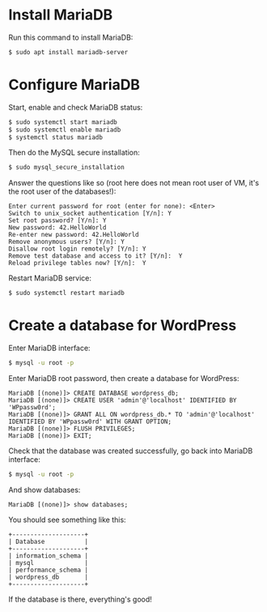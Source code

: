 # Install MariaDB

Run this command to install MariaDB:

```bash
$ sudo apt install mariadb-server
```

# Configure MariaDB

Start, enable and check MariaDB status:

```bash
$ sudo systemctl start mariadb
$ sudo systemctl enable mariadb
$ systemctl status mariadb
```

Then do the MySQL secure installation:

```bash
$ sudo mysql_secure_installation
```

Answer the questions like so (root here does not mean root user of VM, it's the root user of the databases!):
```
Enter current password for root (enter for none): <Enter>
Switch to unix_socket authentication [Y/n]: Y
Set root password? [Y/n]: Y
New password: 42.HelloWorld
Re-enter new password: 42.HelloWorld
Remove anonymous users? [Y/n]: Y
Disallow root login remotely? [Y/n]: Y
Remove test database and access to it? [Y/n]:  Y
Reload privilege tables now? [Y/n]:  Y
```

Restart MariaDB service:

```bash
$ sudo systemctl restart mariadb
```

# Create a database for WordPress

Enter MariaDB interface:

```bash
$ mysql -u root -p
```

Enter MariaDB root password, then create a database for WordPress:

```
MariaDB [(none)]> CREATE DATABASE wordpress_db;
MariaDB [(none)]> CREATE USER 'admin'@'localhost' IDENTIFIED BY 'WPpassw0rd';
MariaDB [(none)]> GRANT ALL ON wordpress_db.* TO 'admin'@'localhost' IDENTIFIED BY 'WPpassw0rd' WITH GRANT OPTION;
MariaDB [(none)]> FLUSH PRIVILEGES;
MariaDB [(none)]> EXIT;
```

Check that the database was created successfully, go back into MariaDB interface:

```bash
$ mysql -u root -p
```

And show databases:

```
MariaDB [(none)]> show databases;
```

You should see something like this:

```
+--------------------+
| Database           |
+--------------------+
| information_schema |
| mysql              |
| performance_schema |
| wordpress_db       |
+--------------------+
```

If the database is there, everything's good!